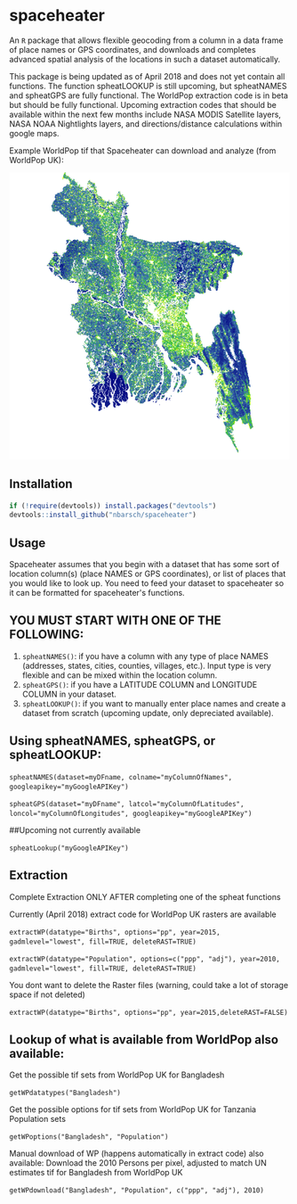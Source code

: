 # spaceheater

An `R` package that allows flexible geocoding from a column in a data frame of place names or GPS coordinates, and downloads and completes advanced spatial analysis of the locations in such a dataset automatically. 

This package is being updated as of April 2018 and does not yet contain all functions. The function spheatLOOKUP is still upcoming, but spheatNAMES and spheatGPS are fully functional.  The WorldPop extraction code is in beta but should be fully functional.  Upcoming extraction codes that should be available within the next few months include NASA MODIS Satellite layers, NASA NOAA Nightlights layers, and directions/distance calculations within google maps. 

Example WorldPop tif that Spaceheater can download and analyze (from WorldPop UK):

![Data](/SpaceheaterExampleBangladesh.png?raw=true "Spaceheater Data")

## Installation

```r
if (!require(devtools)) install.packages("devtools")
devtools::install_github("nbarsch/spaceheater")
```

## Usage

Spaceheater assumes that you begin with a dataset that has some sort of location column(s) (place NAMES or GPS coordinates), or list of places that you would like to look up. You need to feed your dataset to spaceheater so it can be formatted for spaceheater's functions. 

## YOU MUST START WITH ONE OF THE FOLLOWING:
1. ```spheatNAMES()```: if you have a column with any type of place NAMES (addresses, states, cities, counties, villages, etc.).  Input type is very flexible and can be mixed within the location column. 
2. ```spheatGPS()```: if you have a LATITUDE COLUMN and LONGITUDE COLUMN in your dataset.
3. ```spheatLOOKUP()```: if you want to manually enter place names and create a dataset from scratch (upcoming update, only depreciated available).

## Using spheatNAMES, spheatGPS, or spheatLOOKUP:

```spheatNAMES(dataset=myDFname, colname="myColumnOfNames", googleapikey="myGoogleAPIKey")```

```spheatGPS(dataset="myDFname", latcol="myColumnOfLatitudes", loncol="myColumnOfLongitudes", googleapikey="myGoogleAPIKey")```

##Upcoming not currently available

```spheatLookup("myGoogleAPIKey")```


## Extraction

Complete Extraction ONLY AFTER completing one of the spheat functions

Currently (April 2018) extract code for WorldPop UK rasters are available

```extractWP(datatype="Births", options="pp", year=2015, gadmlevel="lowest", fill=TRUE, deleteRAST=TRUE)```

```extractWP(datatype="Population", options=c("ppp", "adj"), year=2010, gadmlevel="lowest", fill=TRUE, deleteRAST=TRUE)```

You dont want to delete the Raster files (warning, could take a lot of storage space if not deleted)

```extractWP(datatype="Births", options="pp", year=2015,deleteRAST=FALSE)```


## Lookup of what is available from WorldPop also available:

Get the possible tif sets from WorldPop UK for Bangladesh

```getWPdatatypes("Bangladesh")```

Get the possible options for tif sets from WorldPop UK for Tanzania Population sets

```getWPoptions("Bangladesh", "Population")```

Manual download of WP (happens automatically in extract code) also available:
Download the 2010 Persons per pixel, adjusted to match UN estimates tif for Bangladesh from WorldPop UK

```getWPdownload("Bangladesh", "Population", c("ppp", "adj"), 2010)```







